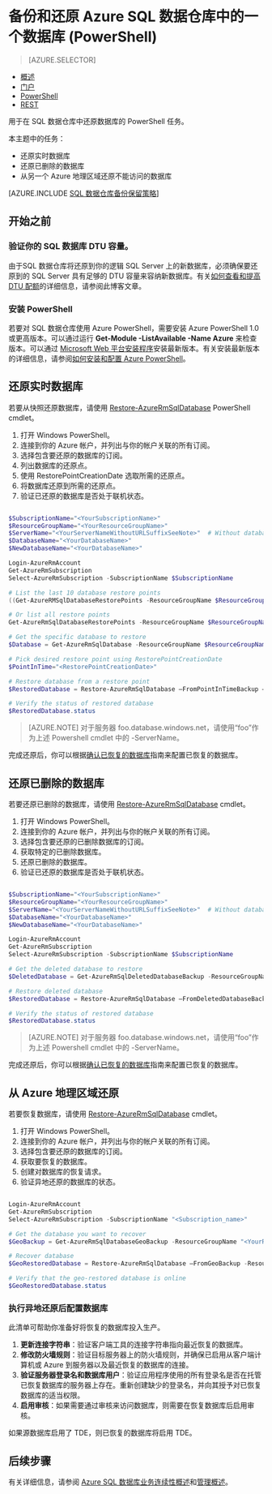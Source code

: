 <properties
   pageTitle="在 Azure SQL 数据仓库中还原数据库 (PowerShell) | Azure"
   description="PowerShell 任务，用于还原 Azure SQL 数据仓库中实时的、已删除的或无法访问的数据库。"
   services="sql-data-warehouse"
   documentationCenter="NA"
   authors="elfisher"
   manager="barbkess"
   editor=""/>

<tags
   ms.service="sql-data-warehouse"
   ms.date="05/05/2016"
   wacn.date="06/13/2016"/>

# 备份和还原 Azure SQL 数据仓库中的一个数据库 (PowerShell)

> [AZURE.SELECTOR]
- [概述](/documentation/articles/sql-data-warehouse-overview-manage-database-restore)
- [门户](/documentation/articles/sql-data-warehouse-manage-database-restore-portal)
- [PowerShell](/documentation/articles/sql-data-warehouse-manage-database-restore-powershell)
- [REST](/documentation/articles/sql-data-warehouse-manage-database-restore-rest-api)

用于在 SQL 数据仓库中还原数据库的 PowerShell 任务。

本主题中的任务：

- 还原实时数据库
- 还原已删除的数据库
- 从另一个 Azure 地理区域还原不能访问的数据库

[AZURE.INCLUDE [SQL 数据仓库备份保留策略](../includes/sql-data-warehouse-backup-retention-policy)]


## 开始之前

### 验证你的 SQL 数据库 DTU 容量。 
由于SQL 数据仓库将还原到你的逻辑 SQL Server 上的新数据库，必须确保要还原到的 SQL Server 具有足够的 DTU 容量来容纳新数据库。有关[如何查看和提高 DTU 配额][]的详细信息，请参阅此博客文章。

### 安装 PowerShell

若要对 SQL 数据仓库使用 Azure PowerShell，需要安装 Azure PowerShell 1.0 或更高版本。可以通过运行 **Get-Module -ListAvailable -Name Azure** 来检查版本。可以通过 [Microsoft Web 平台安装程序][]安装最新版本。有关安装最新版本的详细信息，请参阅[如何安装和配置 Azure PowerShell][]。

## 还原实时数据库

若要从快照还原数据库，请使用 [Restore-AzureRmSqlDatabase][] PowerShell cmdlet。

1. 打开 Windows PowerShell。
2. 连接到你的 Azure 帐户，并列出与你的帐户关联的所有订阅。
3. 选择包含要还原的数据库的订阅。
4. 列出数据库的还原点。
5. 使用 RestorePointCreationDate 选取所需的还原点。
6. 将数据库还原到所需的还原点。
7. 验证已还原的数据库是否处于联机状态。

```Powershell

$SubscriptionName="<YourSubscriptionName>"
$ResourceGroupName="<YourResourceGroupName>"
$ServerName="<YourServerNameWithoutURLSuffixSeeNote>"  # Without database.windows.net
$DatabaseName="<YourDatabaseName>"
$NewDatabaseName="<YourDatabaseName>"

Login-AzureRmAccount
Get-AzureRmSubscription
Select-AzureRmSubscription -SubscriptionName $SubscriptionName

# List the last 10 database restore points
((Get-AzureRMSqlDatabaseRestorePoints -ResourceGroupName $ResourceGroupName -ServerName $ServerName -DatabaseName ($DatabaseName).RestorePointCreationDate)[-10 .. -1]

# Or list all restore points
Get-AzureRmSqlDatabaseRestorePoints -ResourceGroupName $ResourceGroupName -ServerName $ServerName -DatabaseName $DatabaseName

# Get the specific database to restore
$Database = Get-AzureRmSqlDatabase -ResourceGroupName $ResourceGroupName -ServerName $ServerName -DatabaseName $DatabaseName

# Pick desired restore point using RestorePointCreationDate
$PointInTime="<RestorePointCreationDate>"  

# Restore database from a restore point
$RestoredDatabase = Restore-AzureRmSqlDatabase –FromPointInTimeBackup –PointInTime $PointInTime -ResourceGroupName $Database.ResourceGroupName -ServerName $Database.$ServerName -TargetDatabaseName $NewDatabaseName –ResourceId $Database.ResourceID

# Verify the status of restored database
$RestoredDatabase.status

```

>[AZURE.NOTE] 对于服务器 foo.database.windows.net，请使用“foo”作为上述 Powershell cmdlet 中的 -ServerName。

完成还原后，你可以根据[确认已恢复的数据库][]指南来配置已恢复的数据库。

## 还原已删除的数据库

若要还原已删除的数据库，请使用 [Restore-AzureRmSqlDatabase][] cmdlet。

1. 打开 Windows PowerShell。
2. 连接到你的 Azure 帐户，并列出与你的帐户关联的所有订阅。
3. 选择包含要还原的已删除数据库的订阅。
4. 获取特定的已删除数据库。
5. 还原已删除的数据库。
6. 验证已还原的数据库是否处于联机状态。

```Powershell

$SubscriptionName="<YourSubscriptionName>"
$ResourceGroupName="<YourResourceGroupName>"
$ServerName="<YourServerNameWithoutURLSuffixSeeNote>"  # Without database.windows.net
$DatabaseName="<YourDatabaseName>"
$NewDatabaseName="<YourDatabaseName>"

Login-AzureRmAccount
Get-AzureRmSubscription
Select-AzureRmSubscription -SubscriptionName $SubscriptionName

# Get the deleted database to restore
$DeletedDatabase = Get-AzureRmSqlDeletedDatabaseBackup -ResourceGroupName $ResourceGroupNam -ServerName $ServerName -DatabaseName $DatabaseName

# Restore deleted database
$RestoredDatabase = Restore-AzureRmSqlDatabase –FromDeletedDatabaseBackup –DeletionDate $DeletedDatabase.DeletionDate -ResourceGroupName $DeletedDatabase.ResourceGroupName -ServerName $DeletedDatabase.ServerName -TargetDatabaseName $NewDatabaseName –ResourceId $DeletedDatabase.ResourceID

# Verify the status of restored database
$RestoredDatabase.status

```

>[AZURE.NOTE] 对于服务器 foo.database.windows.net，请使用“foo”作为上述 Powershell cmdlet 中的 -ServerName。

完成还原后，你可以根据[确认已恢复的数据库][]指南来配置已恢复的数据库。

## 从 Azure 地理区域还原

若要恢复数据库，请使用 [Restore-AzureRmSqlDatabase][] cmdlet。

1. 打开 Windows PowerShell。
2. 连接到你的 Azure 帐户，并列出与你的帐户关联的所有订阅。
3. 选择包含要还原的数据库的订阅。
4. 获取要恢复的数据库。
5. 创建对数据库的恢复请求。
6. 验证异地还原的数据库的状态。

```Powershell

Login-AzureRmAccount
Get-AzureRmSubscription
Select-AzureRmSubscription -SubscriptionName "<Subscription_name>"

# Get the database you want to recover
$GeoBackup = Get-AzureRmSqlDatabaseGeoBackup -ResourceGroupName "<YourResourceGroupName>" -ServerName "<YourServerName>" -DatabaseName "<YourDatabaseName>"

# Recover database
$GeoRestoredDatabase = Restore-AzureRmSqlDatabase –FromGeoBackup -ResourceGroupName "<YourResourceGroupName>" -ServerName "<YourTargetServer>" -TargetDatabaseName "<NewDatabaseName>" –ResourceId $GeoBackup.ResourceID

# Verify that the geo-restored database is online
$GeoRestoredDatabase.status

```

### 执行异地还原后配置数据库
此清单可帮助你准备好将恢复的数据库投入生产。

1. **更新连接字符串**：验证客户端工具的连接字符串指向最近恢复的数据库。
2. **修改防火墙规则**：验证目标服务器上的防火墙规则，并确保已启用从客户端计算机或 Azure 到服务器以及最近恢复的数据库的连接。
3. **验证服务器登录名和数据库用户**：验证应用程序使用的所有登录名是否在托管已恢复数据库的服务器上存在。重新创建缺少的登录名，并向其授予对已恢复数据库的适当权限。 
4. **启用审核**：如果需要通过审核来访问数据库，则需要在恢复数据库后启用审核。

如果源数据库启用了 TDE，则已恢复的数据库将启用 TDE。


## 后续步骤
有关详细信息，请参阅 [Azure SQL 数据库业务连续性概述][]和[管理概述][]。

<!--Image references-->

<!--Article references-->
[Azure SQL 数据库业务连续性概述]: /documentation/articles/sql-database-business-continuity
[确认已恢复的数据库]: /documentation/articles/sql-database-recovered-finalize
[如何安装和配置 Azure PowerShell]: /documentation/articles/powershell-install-configure
[管理概述]: /documentation/articles/sql-data-warehouse-overview-manage

<!--MSDN references-->
[Create database restore request]: https://msdn.microsoft.com/zh-cn/library/azure/dn509571.aspx
[Database operation status]: https://msdn.microsoft.com/zh-cn/library/azure/dn720371.aspx
[Get restorable dropped database]: https://msdn.microsoft.com/zh-cn/library/azure/dn509574.aspx
[List restorable dropped databases]: https://msdn.microsoft.com/zh-cn/library/azure/dn509562.aspx
[Restore-AzureRmSqlDatabase]: https://msdn.microsoft.com/zh-cn/library/mt693390.aspx

<!--Blog references-->
[如何查看和提高 DTU 配额]: https://azure.microsoft.com/blog/azure-limits-quotas-increase-requests/

<!--Other Web references-->
[Azure Portal]: https://manage.windowsazure.cn/
[Microsoft Web 平台安装程序]: https://aka.ms/webpi-azps

<!---HONumber=Mooncake_0606_2016-->